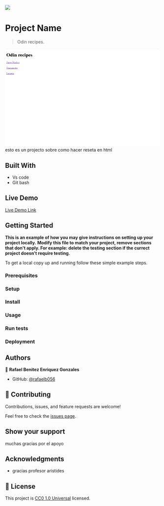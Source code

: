 ![](https://img.shields.io/badge/Uneweb-blue)

# Project Name

> Odin recipes.

![previewor del projecto](screenshot.png)
esto es un projecto sobre como hacer reseta en html 

## Built With

- Vs code
- Git bash

## Live Demo

[Live Demo Link](https://rafaelb056.github.io/odin_recipes)


## Getting Started

**This is an example of how you may give instructions on setting up your project locally.**
**Modify this file to match your project, remove sections that don't apply. For example: delete the testing section if the currect project doesn't require testing.**


To get a local copy up and running follow these simple example steps.

### Prerequisites

### Setup

### Install

### Usage

### Run tests

### Deployment



## Authors

👤 **Rafael Benitez Enriquez Gonzales**

- GitHub: [@rafaelb056](https://github.com/rafaelb056)



## 🤝 Contributing

Contributions, issues, and feature requests are welcome!

Feel free to check the [issues page](https://github.com/rafaelb056/odin_recipes/issues).

## Show your support

muchas gracias por el apoyo

## Acknowledgments

- gracias profesor aristides

## 📝 License

This project is [CC0 1.0 Universal](LICENSE) licensed.
